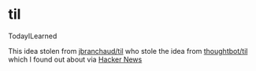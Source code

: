 # til
TodayILearned

This idea stolen from [jbranchaud/til](https://github.com/jbranchaud/til) who stole the idea from [thoughtbot/til](https://github.com/thoughtbot/til) which I found out about via [Hacker News](https://news.ycombinator.com/item?id=11068902)
